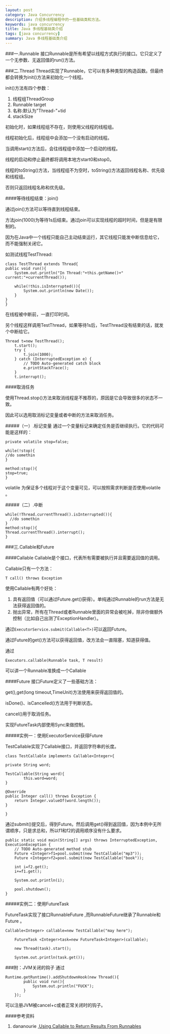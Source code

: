 ```yaml
---
layout: post
category: Java Concurrency
description: 介绍多线程编程中的一些基础类和方法。
keywords: java concurrency
title: Java 多线程基础类介绍
tags: [java concurrency]
summary: Java 多线程基础类介绍
---
```



###一.Runnable
接口Runnable是所有希望以线程方式执行的接口。它只定义了一个无参数、无返回值的run()方法。


###二.Thread
Thread实现了Runnable，它可以有多种类型的构造函数。但最终都会转换为init()方法来初始化一个线程。

init()方法有四个参数：

1.	线程组ThreadGroup
2.	Runnable target
3.	名称:默认为"Thread-"+tid
4.	stackSize

初始化时，如果线程组不存在，则使用父线程的线程组。

线程初始化后，线程组中会添加一个没有启动的线程。

当调用start()方法后，会往线程组中添加一个启动的线程。

线程的启动和停止最终都将调用本地方start0和stop0。

线程的toString()方法，当线程组不为空时，toString()方法返回线程名称、优先级和线程组。

否则只返回线程名称和优先级。

####等待线程结束：join()

通过join()方法可以等待直到线程结束。

方法join(1000)为等待1s后结束。通过join可以实现线程的超时时间，但是是有限制的。

因为在Java中一个线程只能自己主动结束运行，其它线程只能发中断信息给它，而不能强制关闭它。

如测试线程TestThread:
	
	class TestThread extends Thread{
	public void run(){
		System.out.println("In Thread:"+this.getName()+" current:"+currentThread());
		
		while(!this.isInterrupted()){
			System.out.println(new Date());	
		}
	}
	}
	
在线程被中断前，一直打印时间。

另个线程这样调用TestThread，如果等待1s后，TestThread没有结束的话，就发个中断给它。

	Thread t=new TestThread();	
		t.start();
		try {
			t.join(1000);
		} catch (InterruptedException e) {
			// TODO Auto-generated catch block
			e.printStackTrace();
		}
		t.interrupt();


####取消任务

使用Thread.stop()方法来取消线程是不推荐的，原因是它会导致很多的状态不一致。

因此可以选用取消标记变量或者中断的方法来取消任务。

#####（一）.标记变量
通过一个变量标记来确定任务是否继续执行。它的代码可能是这样的：

	private volatile stop=false;
	
	while(!stop){
	//do somethin
	}
	
	method:stop(){
	stop=true;
	}
	
volatile 为保证多个线程对于这个变量可见，可以按照需求判断是否使用volatile 。



#####（二）.中断

	while(!Thread.currentThread().isInterrupted()){
      //do somethin
    }	
    method:stop(){
	Thread.currentThread().interrupt();
	}
	
	
###三.Callable和Future

####Callable
Callable是个接口，代表所有需要被执行并且需要返回值的调用。

Callable只有一个方法：

	T call() throws Exception
	
使用Callable有两个好处：

1.	具有返回值（可以通过Future.get()获得）。单纯通过Runnable的run方法是无法获得返回值的。
2.	抛出异常，所有在Thread或者Runnable里面的异常会被吃掉，除非你做额外控制（比如自己出测了ExceptionHandler）。
	
通过`ExecutorService.submit(Callable<T>)`可以返回Future<T>。

通过Future的get()方法可以获得返回值，改方法会一直阻塞，知道获得值。

通过 

	Executors.callable(Runnable task, T result)


可以讲一个Runnable准换成一个Callable


####Future
接口Future定义了一些基础方法：

get(),get(long timeout,TimeUnit)方法使用来获得返回值的。

isDone()、isCancelled()方法用于判断状态。

cancel()用于取消任务。

实现FutureTask内部使用Sync来做控制。

#####实例一：使用ExecutorService获得Future

TestCallable实现了Callable接口，并返回字符串的长度。


	class TestCallable implements Callable<Integer>{

	private String word;
	
	TestCallable(String word){
			this.word=word;
	}
	
	@Override
	public Integer call() throws Exception {
		return Integer.valueOf(word.length());
	}
	
	}
    
通过submit()提交后，得到Future。然后调用get()得到返回值，因为本例中无所谓顺序，只是求总和，所以f1和f2的调用顺序没有什么要求。
    
	public static void main(String[] args) throws InterruptedException, ExecutionException {
		// TODO Auto-generated method stub
		Future <Integer>f1=pool.submit(new TestCallable("mp3"));
		Future <Integer>f2=pool.submit(new TestCallable("book"));
		
		int i=f2.get();
		i+=f1.get();
		
		System.out.println(i);
		
		pool.shutdown();
	}
	
	
#####实例二：使用FutureTask

FutureTask实现了接口RunnableFuture ,而RunnableFuture继承了Runnable和Future 。

	Callable<Integer> callable=new TestCallable("may here");
		
		FutureTask <Integer>task=new FutureTask<Integer>(callable);
		
		new Thread(task).start();
		
		System.out.println(task.get());




###附：JVM关闭的钩子
通过
	
	Runtime.getRuntime().addShutdownHook(new Thread(){
			public void run(){
				System.out.println("FUCK");
			}
		});
		
可以注册JVM被cancel+c或者正常关闭时的钩子。



####参考资料

1.	dananourie ,[Using Callable to Return Results From Runnables](https://blogs.oracle.com/CoreJavaTechTips/entry/get_netbeans_6) 
